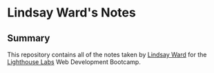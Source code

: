 # Lindsay Ward's Notes

## Summary

This repository contains all of the notes taken by [Lindsay Ward](https://github.com/lindsaymward) for the [Lighthouse Labs](https://www.lighthouselabs.ca) Web Development Bootcamp.